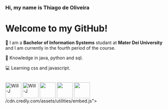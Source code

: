 ### Hi, my name is Thiago de Oliveira 

# Welcome to my GitHub!

👋  I am a **Bachelor of Information Systems** studant at **Mater Dei University** and I am currently in the fourth period of the course.

🧠  Knowledge in java, python and sql.

💻  Learning css and javascript.



<div style="display: inline_block"><br>
  <img align="center" alt="Will-J" height="50" width="50" src=https://raw.githubusercontent.com/jmnote/z-icons/master/svg/java.svg>
  <img align="center" alt="Will-J" height="50" width="50" src="https://raw.githubusercontent.com/jmnote/z-icons/master/svg/git.svg">
  <img align="center" lt="Will-C" height="50" width="50"src="https://upload.wikimedia.org/wikipedia/commons/thumb/0/0a/Python.svg/640px-Python.svg.png" >
  <img align="center" lt="Will-C" height="50" width="50"src="https://assets.coingecko.com/coins/images/1/large/bitcoin.png?1696501400">
  <img align="center" lt="Will-C" height="50" width="50"src="https://www.credly.com">/cdn.credly.com/assets/utilities/embed.js"></script>



</div>



##













